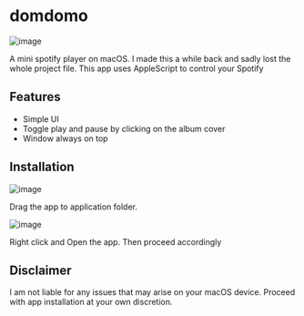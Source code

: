 # domdomo

![image](https://github.com/0xN1/domdomo/assets/9148847/990afaca-dc12-42b0-bff9-248760fb5ce0)

A mini spotify player on macOS. I made this a while back and sadly lost the whole project file. This app uses AppleScript to control your Spotify

## Features

- Simple UI
- Toggle play and pause by clicking on the album cover
- Window always on top

## Installation

![image](https://github.com/0xN1/domdomo/assets/9148847/a58c3d85-eaaa-4e0e-b52b-d6eaaed72f25)

Drag the app to application folder.

![image](https://github.com/0xN1/domdomo/assets/9148847/dd433cd5-49d7-4395-ac5d-01730ba5e478)

Right click and Open the app. Then proceed accordingly

## Disclaimer

I am not liable for any issues that may arise on your macOS device. Proceed with app installation at your own discretion.

